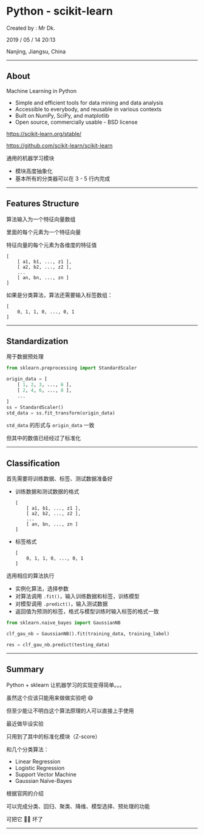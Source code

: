 # Python - scikit-learn

Created by : Mr Dk.

2019 / 05 / 14 20:13

Nanjing, Jiangsu, China

---

## About

Machine Learning in Python

* Simple and efficient tools for data mining and data analysis
* Accessible to everybody, and reusable in various contexts
* Built on NumPy, SciPy, and matplotlib
* Open source, commercially usable - BSD license

<https://scikit-learn.org/stable/>

<https://github.com/scikit-learn/scikit-learn>

通用的机器学习模块

* 模块高度抽象化
* 基本所有的分类器可以在 3 - 5 行内完成

---

## Features Structure

算法输入为一个特征向量数组

里面的每个元素为一个特征向量

特征向量的每个元素为各维度的特征值

```
[
    [ a1, b1, ..., z1 ],
    [ a2, b2, ..., z2 ],
    ...
    [ an, bn, ..., zn ]
]
```

如果是分类算法，算法还需要输入标签数组：

```
[
    0, 1, 1, 0, ..., 0, 1
]
```

---

## Standardization

用于数据预处理

```python
from sklearn.preprocessing import StandardScaler

origin_data = [
    [ 1, 2, 3, ..., 6 ],
    [ 2, 4, 6, ..., 8 ],
    ...
]
ss = StandardScaler()
std_data = ss.fit_transform(origin_data)
```

`std_data` 的形式与 `origin_data` 一致

但其中的数值已经经过了标准化

---

## Classification

首先需要将训练数据、标签、测试数据准备好

* 训练数据和测试数据的格式

  ```
  [
      [ a1, b1, ..., z1 ],
      [ a2, b2, ..., z2 ],
      ...
      [ an, bn, ..., zn ]
  ]
  ```

* 标签格式

  ```
  [
      0, 1, 1, 0, ..., 0, 1
  ]
  ```

选用相应的算法执行

* 实例化算法，选择参数
* 对算法调用 `.fit()`，输入训练数据和标签，训练模型
* 对模型调用 `.predict()`，输入测试数据
* 返回值为预测的标签，格式与模型训练时输入标签的格式一致

```python
from sklearn.naive_bayes import GaussianNB

clf_gau_nb = GaussianNB().fit(training_data, training_label)

res = clf_gau_nb.predict(testing_data)
```

---

## Summary

Python + sklearn 让机器学习的实现变得简单。。。

虽然这个应该只能用来做做实验吧 :sweat_smile:

但至少能让不明白这个算法原理的人可以直接上手使用

最近做毕设实验

只用到了其中的标准化模块（Z-score）

和几个分类算法：

* Linear Regression
* Logistic Regression
* Support Vector Machine
* Gaussian Naïve-Bayes

根据官网的介绍

可以完成分类、回归、聚类、降维、模型选择、预处理的功能

可把它 🐂🍺 坏了

---

